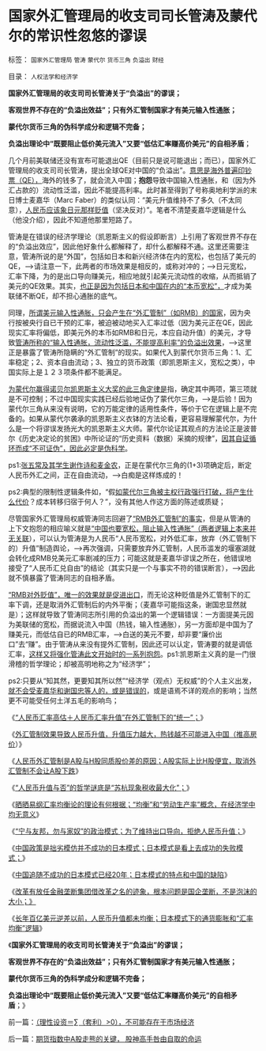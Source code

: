 # 国家外汇管理局的收支司司长管涛及蒙代尔的常识性忽悠的谬误

标签： `国家外汇管理局` `管涛` `蒙代尔` `货币三角` `负溢出` `财经` 

目录： `人权法学和经济学`

**国家外汇管理局的收支司司长管涛关于“负溢出”的谬误；**

**客观世界不存在的“负溢出效益”；只有外汇管制国家才有美元输入性通胀；**

**蒙代尔货币三角的伪科学成分和逻辑不完备；**

**负溢出理论中“既要阻止低价美元流入”又要“低估汇率赚高价美元”的自相矛盾**；

几个月前美联储还没有宣布可能退出QE（目前只是说可能退出；而已），国家外汇管理局的收支司司长管涛，提出全球QE对中国的“负溢出”。[意思是海外普遍印钞票（QE），](../../../2013/12/23/OT和QE的含义，高杠杆与乘数的关系，钱荒与通货膨胀的关联.md)海外的钱多了，就会流入中国；**抱怨**导致中国输入性通胀，和（因为外汇占款的）流动性泛滥，因此不能提高利率。此时甚至得到了号称奥地利学派的末日博士麦嘉华（Marc
Faber）的类似认同：“美元升值维持不了多久（不太同意），[人民币应该象日元那样贬值](../../../2012/4/9/日本模式是看上去成功的失败.md)（坚决反对）”。笔者不清楚麦嘉华逻辑是什么（他没介绍），因此不知道他那里短路了。

管涛是在错误的经济学理论（凯恩斯主义的假设即断言）上引用了客观世界不存在的“负溢出效应”，因此他好象什么都解释了，却什么都解释不通。这里还需要注意，管涛所说的是“外国”，包括如日本和新兴经济体在内的宽松，也包括了美元的QE，——>请注意一下，此两者的市场效果是相反的，或称对冲的；——>日元宽松，汇率下降，为的是出口导向赚美元，相应地就引起美元流动性的收缩，从而抵销了美元的QE效果。其实，[也正是因为包括日本和中国在内的“本币宽松”，](../../../2010/5/15/乱世和血性和东亚傻逼大赛史.md)才成为美联储不断QE，却不担心通胀的底气。

同理，[所谓美元输入性通胀，只会产生在“外汇管制”（如RMB）的国家](../../../2009/6/11/疑险从无！恐惧可以杀人.md)，因为央行按被央行自已干预的汇率，被迫被动地买入汇率过低（因为美元正在QE，因此现实汇率将偏低，即美元外的本币如RMB和日元，本应自动升值）的美元，才导致[管涛所称的“输入性通胀，流动性泛滥，不能提高利率”的负溢出效果](../../../2011/4/20/爱国鬼子的卖国奉献.md)，——>这里正是暴露了管涛所隐瞒的“外汇管制”的现实。如果代入到蒙代尔货币三角：1、汇率稳定；2、资本自由流动；3、独立的货币政策（即凯恩斯主义，宽松之类），中国实际上是１２３项条件都不能满足。



[为蒙代尔赢得诺贝尔凯恩斯主义大奖的此三角定律是](../../../2009/6/10/有中国特色的蒙代尔汇率忽悠三角.md)指，确定其中两项，第三项就是不可控制；不过中国现实实践已经后验地证伪了蒙代尔三角，——>是后验！因为蒙代尔三角从来没有说明，它的万能定律的适用性条件，等价于它在逻辑上是不完备的。如果从蒙代尔袭承的凯恩斯主义衣钵的方法论看，更容易理解蒙代尔，为什么是一个将谬误发扬光大的凯恩斯主义大师。蒙代尔论证其观点的方法论正是波普尔《历史决定论的贫困》中所论证的“历史资料（数据）采摘的规律”，[因其自证循环而成“不可证伪”，因此必定是伪科学](../../../2009/11/18/绝对的真理之大尾巴狼定律.md)。

ps1:[张五常及其学生谢作诗和麦金农](../../../2011/11/30/平价购买力的货币“稳定”：汇率稳定则通货膨胀.md)，正是在蒙代尔三角的(1+3)项确定后，断定人民币外汇之间，正在自由流动，——>白痴是这样炼成的！

ps2:典型的限制性逻辑条件如，“假[如蒙代尔三角被主权行政强行打破，将产生什么代价](../../../2011/12/12/欧债危机起因于蒙代尔欧元方案的明显漏洞.md)？成本转移归宿于何人？”，没有其他人作这方面的陈述或质疑；

尽管国家外汇管理局权威管涛同志回避了[“RMB外汇管制”的事实](../../../2011/10/14/美国需要一个敌人，谁爱上，谁上！.md)，但是从管涛的上下文抱怨的相应喻义就是[“中国也要宽松，阻止输入性通胀”（两者逻辑上本来并无关联](../../../2011/10/14/人民币低估的经济学本质，看仇美的都是什么人？.md)），可以认为管涛是为人民币“人民币宽松，对外低汇率，放弃（外汇管制下的）升值”制造舆论，——>再次强调，只需要放弃外汇管制，人民币滥发的堰塞湖就会转化成RMB兑美元汇率剧减的压力；可能这就是麦嘉华谬误之所在，他错误地接受了“人民币汇兑自由”的结论（其实只是一个与事实不符的错误断言），——>因此就不慎暴露了管涛同志的自相矛盾。

[“RMB对外贬值”，唯一的效果就是促进出口](../../../2011/8/12/只有人民币升值才符合中国利益！.md)，而无论这种贬值是外汇管制下的汇率下调，还是取消外汇管制后的内外平衡；（麦嘉华可能指这条，谢国忠显然就是）；这样就导致了管涛同志所引用的负溢出的第一个逻辑错误：一方面提美元因为美联储的宽松，而据说流入中国（热钱，输入性通胀），另一方面却是中国为了赚美元，而低估自已的RMB汇率，——>白送的美元不要，却非要“廉价出口”去“赚”。由于管涛从来没有提外汇管制，因此还可以认定，管涛要的就是调低汇率，[这样又将强化管涛此文开始时的一系列抱怨](../../../2010/4/24/人民币低估造成恶性通货膨胀和失业和万亿损失.md)。ps1:凯恩斯主义真的是一门很滑稽的哲学理论；却被高明地称之为“经济学”；

ps2:只要从“知其然，更要知其所以然”“经济学（观点）无权威”的个人主义出发，[就不会受麦嘉华和谢国忠等人的，或是错误的](../../../2012/2/22/外汇自由流动不会危害国家安全.md)，或是语焉不详的观点的影响；当然更不可能受任何土洋五毛的影响鸟；

《[“人民币汇率高估＋人民币汇率升值”在外汇管制下的“统一”；](../../../2013/3/14/用M1定义否定M2超发，纵比横比的错乱，人民币，白银，民国法币.md)》

《[外汇管制效果导致人民币升值，升值压力越大，热钱越不可能进入中国（推高房价](../../../2013/12/10/“人民币升值推高房价”者，全部是左狗！.md)）》

《[人民币外汇管制是A股与H股同质股价差的原因；A股实际上比H股便宜，取消外汇管制不会让A股下跌](../../../2013/1/10/&quot;没饭吃，何不吃肉糜？&quot;，混淆了炒外汇与股票投资的机构股神.md)》

《[“人民币升值与否”的哲学谜底是“苏杭现象税收最大化”；](../../../2013/1/17/“农民工，及人民币升值与否”的哲学谜底.md)》

《[晒晒易纲汇率均衡论的理论有何根据；“均衡”和“劳动生产率”概念，在经济学中均无意义](../../../2012/7/24/晒晒易纲先生的汇率均衡论的学术根据.md)》

《[“宁与友邦，勿与家奴”的政治模式；为了维持出口导向，拒绝人民币升值；](../../../2012/5/11/“宁与友邦，勿与家奴”的美元，欧元，人民币的数字游戏.md)》

《[中国政策是拙劣模仿并不成功的日本模式；日本模式是看上去成功的失败模式；](../../../2012/4/9/日本模式是看上去成功的失败.md)》

《[中国追随不成功的日本模式已经20年；日本模式的特点和中国的缺陷](../../../2012/4/16/德国模式与日本模式不可调和；及最理想的经济模式.md)》

《[改革有放任金融垄断集团借改革之名的迹象，根本问题是国企垄断，不是泡沫的大小；》](../../../2012/4/20/“金融改革”真是这种意向吗？.md)

《[长年百亿美元逆差以前，人民币升值都未均衡；日本模式下的通货膨胀和“汇率均衡”逻辑](../../../2012/4/23/日本模式下的通货膨胀和“人民币汇率均衡了”.md)》

《**国家外汇管理局的收支司司长管涛关于“负溢出”的谬误；**

**客观世界不存在的“负溢出效益”；只有外汇管制国家才有美元输入性通胀；**

**蒙代尔货币三角的伪科学成分和逻辑不完备；**

**负溢出理论中“既要阻止低价美元流入”又要“低估汇率赚高价美元”的自相矛盾**；》

前一篇：[（理性设资＝∑（套利）&gt;0），不可能存在于市场经济](../../../2014/1/28/（理性设资＝∑（套利）&gt;0），不可能存在于市场经济.md)

后一篇：[期货指数中A股走熊的关键，&nbsp;股神高手咎由自取的命运](../../../2014/1/28/期货指数中A股走熊的关键，&nbsp;股神高手咎由自取的命运.md)